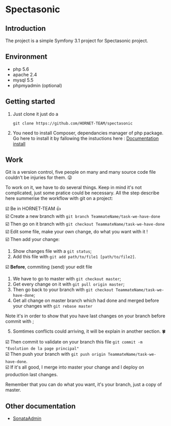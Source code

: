 Spectasonic
=================

## Introduction

The project is a simple Symfony 3.1 project for Spectasonic project.

## Environment

* php 5.6
* apache 2.4
* mysql 5.5
* phpmyadmin (optional)

## Getting started

1. Just clone it just do a

   ```
   git clone https://github.com/HORNET-TEAM/spectasonic
   ```

2. You need to install Composer, dependancies manager of php package. Go here to install it by fallowing the instuctions here 
: [Documentation install](https://getcomposer.org/download/)

## Work

Git is a version control, five people on many and many source code file couldn't be injuries for them. :stuck_out_tongue_winking_eye:

To work on it, we have to do several things. Keep in mind it's not complicated, just some pratice could be necessary. All the step describe here summerise the workflow with git on a project:

:ballot_box_with_check: Be in HORNET-TEAM :+1:<br>
:ballot_box_with_check: Create a new branch with `git branch TeammateName/task-we-have-done`<br>
:ballot_box_with_check: Then go on it branch with `git checkout TeammateName/task-we-have-done`<br>
:ballot_box_with_check: Edit some file, make your own change, do what you want with it !<br>
:ballot_box_with_check: Then add your change:<br>

1. Show changes file with a `git status`;
2. Add this file with `git add path/to/file1 [path/to/file2]`.

:ballot_box_with_check: **Before**, commiting (send) your edit file

1. We have to go to master with `git checkout master`;
2. Get every change on it with `git pull origin master`;
3. Then go back to your branch with `git checkout TeammateName/task-we-have-done`;
4. Get all change on master branch which had done and merged before your changes with `git rebase master`

Note it's in order to show that you have last changes on your branch before commit with ;

5. Somtimes conflicts could arriving, it will be explain in another section. :four_leaf_clover:

:ballot_box_with_check: Then commit to validate on your branch this file `git commit -m "Evolution de la page principal"`<br>
:ballot_box_with_check: Then push your branch with `git push origin TeammateName/task-we-have-done`. <br>
:ballot_box_with_check: If it's all good, I merge into master your change and I deploy on production last changes.<br>

Remember that you can do what you want, it's your branch, just a copy of master.

## Other documentation

* [SonataAdmin]('docs/sonata-admin.md')